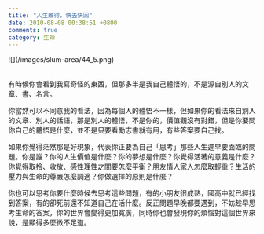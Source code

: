```yaml
---
title: "人生難得，快去快回"
date: 2010-08-08 00:38:51 +0800
comments: true
category: 生命
---
```

<p>![](/images/slum-area/44_5.png)<br /><br /></p><p>有時候你會看到我寫奇怪的東西，但那多半是我自己體悟的，不是源自別人的文章、書、名言。</p><p>你當然可以不同意我的看法，因為每個人的體悟不一樣，但如果你的看法來自別人的文章、別人的話語，那是別人的體悟，不是你的，價值觀沒有對錯，但是你要問你自己的體悟是什麼，並不是只要看勵志書就有用，有些答案要自己找。</p><p>如果你覺得茫然那是好現象，代表你正要為自己「思考」那些人生遲早要面臨的問題。你是誰？你的人生價值是什麼？你的夢想是什麼？你覺得活著的意義是什麼？你覺得取捨、收放、感性理性之間要怎麼平衡？朋友情人家人怎麼取輕重？生活的壓力與生命的尊嚴怎麼調適？你做選擇的原則是什麼？</p><p>你也可以思考你要什麼時候去思考這些問題，有的小朋友很成熟，國高中就已經找到答案，有的卻死前還不知道自己在活什麼。反正問題早晚都要遇到，不妨趁早思考生命的答案，你的世界會變得更加寬廣，同時你也會發現你的煩惱對這個世界來說，是顯得多麼微不足道。</p>
